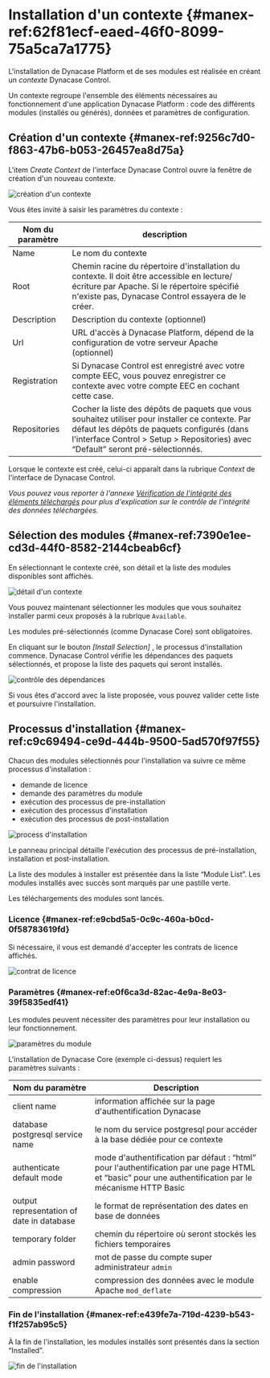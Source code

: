 # Installation d'un contexte {#manex-ref:62f81ecf-eaed-46f0-8099-75a5ca7a1775}

L'installation de Dynacase Platform et de ses modules est réalisée en créant un *contexte* Dynacase Control.

Un contexte regroupe l'ensemble des éléments nécessaires au fonctionnement d'une application Dynacase Platform : code des différents modules (installés ou générés), données et paramètres de configuration.

## Création d'un contexte {#manex-ref:9256c7d0-f863-47b6-b053-26457ea8d75a}

L'item *Create Context* de l'interface Dynacase Control ouvre la fenêtre de création d'un nouveau contexte.

![création d'un contexte](i7.png "création d'un contexte")

Vous êtes invité à saisir les paramètres du contexte :

| Nom du paramètre | description                                                                                                                                                                                                                         |
| -                | -                                                                                                                                                                                                                                   |
| Name             | Le nom du contexte                                                                                                                                                                                                                  |
| Root             | Chemin racine du répertoire d'installation du contexte. Il doit être accessible en lecture/écriture par Apache. Si le répertoire spécifié n'existe pas, Dynacase Control essayera de le créer.                                      |
| Description      | Description du contexte (optionnel)                                                                                                                                                                                                 |
| Url              | URL d'accès à Dynacase Platform, dépend de la configuration de votre serveur Apache (optionnel)                                                                                                                                     |
| Registration     | Si Dynacase Control est enregistré avec votre compte EEC, vous pouvez enregistrer ce contexte avec votre compte EEC en cochant cette case.                                                                                          |
| Repositories     | Cocher la liste des dépôts de paquets que vous souhaitez utiliser pour installer ce contexte. Par défaut les dépôts de paquets configurés (dans l'interface Control > Setup > Repositories) avec “Default” seront pré-sélectionnés. |

Lorsque le contexte est créé, celui-ci apparaît dans la rubrique *Context* de l'interface de Dynacase Control.

_Vous pouvez vous reporter à l'annexe [Vérification de l'intégrité des éléments téléchargés](#manex-ref:47791968-b802-4620-baa4-ebeb5cb9b9a3) pour plus d'explication sur le contrôle de l'intégrité des données téléchargées._

## Sélection des modules {#manex-ref:7390e1ee-cd3d-44f0-8582-2144cbeab6cf}

En sélectionnant le contexte créé, son détail et la liste des modules disponibles sont affichés.

![détail d'un contexte](i8.png "détail d'un contexte")

Vous pouvez maintenant sélectionner les modules que vous souhaitez installer parmi ceux proposés à la rubrique `Available`.

Les modules pré-sélectionnés (comme Dynacase Core) sont obligatoires.

En cliquant sur le bouton *[Install Selection]* , le processus d'installation commence.
Dynacase Control vérifie les dépendances des paquets sélectionnés, et propose la liste des paquets qui seront installés.

![contrôle des dépendances](i9.png "contrôle des dépendances")

Si vous êtes d'accord avec la liste proposée, vous pouvez valider cette liste et poursuivre l'installation.

## Processus d'installation {#manex-ref:c9c69494-ce9d-444b-9500-5ad570f97f55}

Chacun des modules sélectionnés pour l'installation va suivre ce même processus d'installation :

* demande de licence
* demande des paramètres du module
* exécution des processus de pre-installation
* exécution des processus d'installation
* exécution des processus de post-installation

![process d'installation](i12.png "process d'installation")

Le panneau principal détaille l'exécution des processus de pré-installation, installation et post-installation.

La liste des modules à installer est présentée dans la liste “Module List”.
Les modules installés avec succès sont marqués par une pastille verte.

Les téléchargements des modules sont lancés.

### Licence {#manex-ref:e9cbd5a5-0c9c-460a-b0cd-0f58783619fd}

Si nécessaire, il vous est demandé d'accepter les contrats de licence affichés.

![contrat de licence](i10.png "contrat de licence")

### Paramètres {#manex-ref:e0f6ca3d-82ac-4e9a-8e03-39f5835edf41}

Les modules peuvent nécessiter des paramètres pour leur installation ou leur fonctionnement.

![paramètres du module](i11.png "paramètres du module")

L'installation de Dynacase Core (exemple ci-dessus) requiert les paramètres suivants :

| Nom du paramètre | Description |
| - | - |
| client name | information affichée sur la page d'authentification Dynacase |
| database postgresql service name | le nom du service postgresql pour accéder à la base dédiée pour ce contexte |
| authenticate default mode | mode d'authentification par défaut : “html” pour l'authentification par une page HTML et “basic” pour une authentification par le mécanisme HTTP Basic |
| output representation of date in database | le format de représentation des dates en base de données |
| temporary folder | chemin du répertoire où seront stockés les fichiers temporaires |
| admin password | mot de passe du compte super administrateur `admin` |
| enable compression | compression des données avec le module Apache `mod_deflate` |

### Fin de l'installation {#manex-ref:e439fe7a-719d-4239-b543-f1f257ab95c5}

À la fin de l'installation, les modules installés sont présentés dans la section “Installed”.

![fin de l'installation](i13.png "fin de l'installation")
